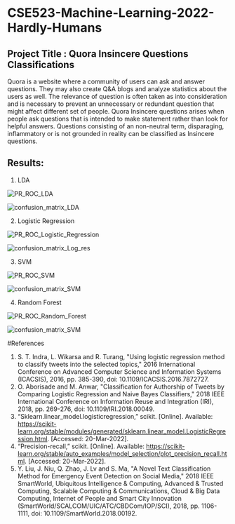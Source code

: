 # CSE523-Machine-Learning-2022-Hardly-Humans
## Project Title : Quora Insincere Questions Classifications
Quora is a website where a community of users can ask and answer questions. They may also create Q&A blogs and analyze statistics about the users as well. The relevance of question is often taken as into consideration and is necessary to prevent an unnecessary or redundant question that might affect different set of people. Quora Insincere questions arises when people ask questions that is intended to make statement rather than look for helpful answers. Questions consisting of an non-neutral term,  disparaging, inflammatory or is not grounded in reality can be classified as Insincere questions.

## Results:

1. LDA

![PR_ROC_LDA](https://user-images.githubusercontent.com/71372587/164989592-7cee3e11-5182-4582-a2fe-a529e177c6c4.png)

![confusion_matrix_LDA](https://user-images.githubusercontent.com/71372587/164989644-6518e611-80a1-4840-b66f-5ad25fc61dfa.png)

2. Logistic Regression

![PR_ROC_Logistic_Regression](https://user-images.githubusercontent.com/71372587/164989680-e5ede900-ae3c-49da-8e06-fa51305cc52b.png)

![confusion_matrix_Log_res](https://user-images.githubusercontent.com/71372587/164989686-8936676f-9ce4-4475-a01c-155fab8ce8ac.png)

3. SVM

![PR_ROC_SVM](https://user-images.githubusercontent.com/71372587/164989689-f1d7a059-3a66-4c54-8ed5-8f6676aabeae.png)

![confusion_matrix_SVM](https://user-images.githubusercontent.com/71372587/164989696-c7281bef-47d2-42fa-a2de-65d0c9890376.png)

4. Random Forest

![PR_ROC_Random_Forest](https://user-images.githubusercontent.com/71372587/164989712-f56c213d-83f4-4fcb-ad9a-d42083e5faf1.png)

![confusion_matrix_SVM](https://user-images.githubusercontent.com/71372587/164989721-257aca66-65df-4123-95f5-54069e15ac2a.png)

#References

1. S. T. Indra, L. Wikarsa and R. Turang, "Using logistic regression method to classify tweets into the selected topics," 2016 International Conference on Advanced Computer Science and Information Systems (ICACSIS), 2016, pp. 385-390, doi: 10.1109/ICACSIS.2016.7872727.
2. O. Aborisade and M. Anwar, "Classification for Authorship of Tweets by Comparing Logistic Regression and Naive Bayes Classifiers," 2018 IEEE International Conference on Information Reuse and Integration (IRI), 2018, pp. 269-276, doi: 10.1109/IRI.2018.00049.
3. “Sklearn.linear_model.logisticregression,” scikit. [Online]. Available: https://scikit-learn.org/stable/modules/generated/sklearn.linear_model.LogisticRegression.html. [Accessed: 20-Mar-2022]. 
4. “Precision-recall,” scikit. [Online]. Available: https://scikit-learn.org/stable/auto_examples/model_selection/plot_precision_recall.html. [Accessed: 20-Mar-2022]. 
5. Y. Liu, J. Niu, Q. Zhao, J. Lv and S. Ma, "A Novel Text Classification Method for Emergency Event Detection on Social Media," 2018 IEEE SmartWorld, Ubiquitous Intelligence & Computing, Advanced & Trusted Computing, Scalable Computing & Communications, Cloud & Big Data Computing, Internet of People and Smart City Innovation (SmartWorld/SCALCOM/UIC/ATC/CBDCom/IOP/SCI), 2018, pp. 1106-1111, doi: 10.1109/SmartWorld.2018.00192.
